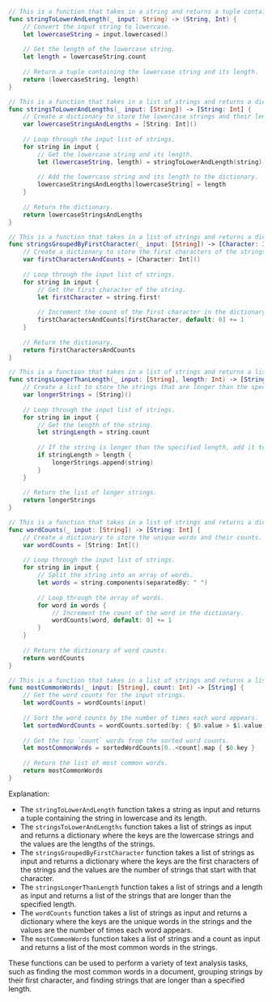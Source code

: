 ```swift
// This is a function that takes in a string and returns a tuple containing the string in lowercase and its length.
func stringToLowerAndLength(_ input: String) -> (String, Int) {
    // Convert the input string to lowercase.
    let lowercaseString = input.lowercased()
    
    // Get the length of the lowercase string.
    let length = lowercaseString.count
    
    // Return a tuple containing the lowercase string and its length.
    return (lowercaseString, length)
}

// This is a function that takes in a list of strings and returns a dictionary where the keys are the lowercase strings and the values are the lengths of the strings.
func stringsToLowerAndLengths(_ input: [String]) -> [String: Int] {
    // Create a dictionary to store the lowercase strings and their lengths.
    var lowercaseStringsAndLengths = [String: Int]()
    
    // Loop through the input list of strings.
    for string in input {
        // Get the lowercase string and its length.
        let (lowercaseString, length) = stringToLowerAndLength(string)
        
        // Add the lowercase string and its length to the dictionary.
        lowercaseStringsAndLengths[lowercaseString] = length
    }
    
    // Return the dictionary.
    return lowercaseStringsAndLengths
}

// This is a function that takes in a list of strings and returns a dictionary where the keys are the first characters of the strings and the values are the number of strings that start with that character.
func stringsGroupedByFirstCharacter(_ input: [String]) -> [Character: Int] {
    // Create a dictionary to store the first characters of the strings and the number of strings that start with that character.
    var firstCharactersAndCounts = [Character: Int]()
    
    // Loop through the input list of strings.
    for string in input {
        // Get the first character of the string.
        let firstCharacter = string.first!
        
        // Increment the count of the first character in the dictionary.
        firstCharactersAndCounts[firstCharacter, default: 0] += 1
    }
    
    // Return the dictionary.
    return firstCharactersAndCounts
}

// This is a function that takes in a list of strings and returns a list of the strings that are longer than a specified length.
func stringsLongerThanLength(_ input: [String], length: Int) -> [String] {
    // Create a list to store the strings that are longer than the specified length.
    var longerStrings = [String]()
    
    // Loop through the input list of strings.
    for string in input {
        // Get the length of the string.
        let stringLength = string.count
        
        // If the string is longer than the specified length, add it to the list.
        if stringLength > length {
            longerStrings.append(string)
        }
    }
    
    // Return the list of longer strings.
    return longerStrings
}

// This is a function that takes in a list of strings and returns a dictionary where the keys are the unique words in the strings and the values are the number of times each word appears.
func wordCounts(_ input: [String]) -> [String: Int] {
    // Create a dictionary to store the unique words and their counts.
    var wordCounts = [String: Int]()
    
    // Loop through the input list of strings.
    for string in input {
        // Split the string into an array of words.
        let words = string.components(separatedBy: " ")
        
        // Loop through the array of words.
        for word in words {
            // Increment the count of the word in the dictionary.
            wordCounts[word, default: 0] += 1
        }
    }
    
    // Return the dictionary of word counts.
    return wordCounts
}

// This is a function that takes in a list of strings and returns a list of the most common words in the strings.
func mostCommonWords(_ input: [String], count: Int) -> [String] {
    // Get the word counts for the input strings.
    let wordCounts = wordCounts(input)
    
    // Sort the word counts by the number of times each word appears.
    let sortedWordCounts = wordCounts.sorted(by: { $0.value > $1.value })
    
    // Get the top `count` words from the sorted word counts.
    let mostCommonWords = sortedWordCounts[0..<count].map { $0.key }
    
    // Return the list of most common words.
    return mostCommonWords
}
```

Explanation:

* The `stringToLowerAndLength` function takes a string as input and returns a tuple containing the string in lowercase and its length.
* The `stringsToLowerAndLengths` function takes a list of strings as input and returns a dictionary where the keys are the lowercase strings and the values are the lengths of the strings.
* The `stringsGroupedByFirstCharacter` function takes a list of strings as input and returns a dictionary where the keys are the first characters of the strings and the values are the number of strings that start with that character.
* The `stringsLongerThanLength` function takes a list of strings and a length as input and returns a list of the strings that are longer than the specified length.
* The `wordCounts` function takes a list of strings as input and returns a dictionary where the keys are the unique words in the strings and the values are the number of times each word appears.
* The `mostCommonWords` function takes a list of strings and a count as input and returns a list of the most common words in the strings.

These functions can be used to perform a variety of text analysis tasks, such as finding the most common words in a document, grouping strings by their first character, and finding strings that are longer than a specified length.